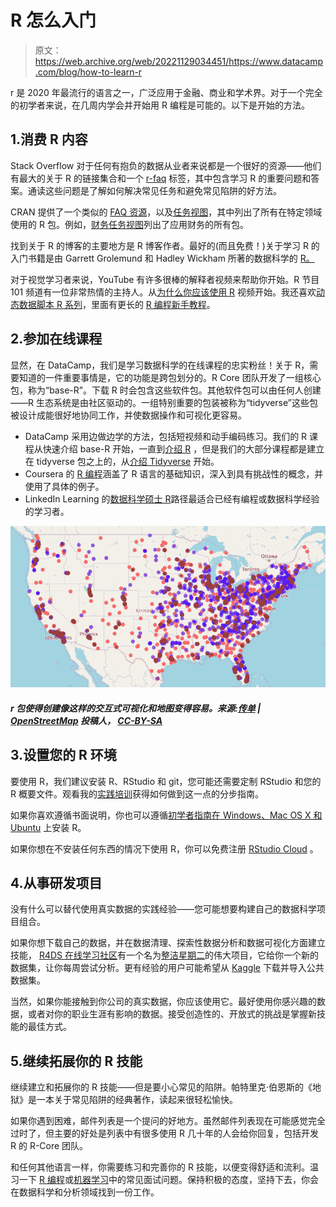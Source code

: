 # R 怎么入门

> 原文：<https://web.archive.org/web/20221129034451/https://www.datacamp.com/blog/how-to-learn-r>

r 是 2020 年最流行的语言之一，广泛应用于金融、商业和学术界。对于一个完全的初学者来说，在几周内学会并开始用 R 编程是可能的。以下是开始的方法。

## 1.消费 R 内容

Stack Overflow 对于任何有抱负的数据从业者来说都是一个很好的资源——他们有最大的关于 R 的链接集合和一个 [r-faq](https://web.archive.org/web/20220705000442/https://stackoverflow.com/questions/tagged/r-faq?tab=Votes) 标签，其中包含学习 R 的重要问题和答案。通读这些问题是了解如何解决常见任务和避免常见陷阱的好方法。

CRAN 提供了一个类似的 [FAQ 资源](https://web.archive.org/web/20220705000442/https://cran.r-project.org/doc/FAQ/R-FAQ.html)，以及[任务视图](https://web.archive.org/web/20220705000442/https://cran.r-project.org/web/views/)，其中列出了所有在特定领域使用的 R 包。例如，[财务任务视图](https://web.archive.org/web/20220705000442/https://cran.r-project.org/web/views/Finance.html)列出了应用财务的所有包。

找到关于 R 的博客的主要地方是 R 博客作者。最好的(而且免费！)关于学习 R 的入门书籍是由 Garrett Grolemund 和 Hadley Wickham 所著的数据科学的 [R。](https://web.archive.org/web/20220705000442/https://r4ds.had.co.nz/)

对于视觉学习者来说，YouTube 有许多很棒的解释者视频来帮助你开始。R 节目 101 频道有一位非常热情的主持人。从[为什么你应该使用 R](https://web.archive.org/web/20220705000442/https://www.youtube.com/watch?v=9kYUGMg_14s) 视频开始。我还喜欢[动态数据脚本 R 系列](https://web.archive.org/web/20220705000442/https://www.youtube.com/c/RProgrammingDDS?ucbcb=1)，里面有更长的 [R 编程新手教程](https://web.archive.org/web/20220705000442/https://www.youtube.com/watch?v=BvKETZ6kr9Q)。

## 2.参加在线课程

显然，在 DataCamp，我们是学习数据科学的在线课程的忠实粉丝！关于 R，需要知道的一件重要事情是，它的功能是跨包划分的。R Core 团队开发了一组核心包，称为“base-R”。下载 R 时会包含这些软件包。其他软件包可以由任何人创建——R 生态系统是由社区驱动的。一组特别重要的包装被称为“tidyverse”这些包被设计成能很好地协同工作，并使数据操作和可视化更容易。

*   DataCamp 采用边做边学的方法，包括短视频和动手编码练习。我们的 R 课程从快速介绍 base-R 开始，一直到[介绍 R](https://web.archive.org/web/20220705000442/https://www.datacamp.com/courses/free-introduction-to-r) ，但是我们的大部分课程都是建立在 tidyverse 包之上的，从[介绍 Tidyverse](https://web.archive.org/web/20220705000442/https://www.datacamp.com/courses/introduction-to-the-tidyverse) 开始。
*   Coursera 的 [R 编程](https://web.archive.org/web/20220705000442/https://www.coursera.org/learn/r-programming)涵盖了 R 语言的基础知识，深入到具有挑战性的概念，并使用了具体的例子。
*   LinkedIn Learning 的[数据科学硕士 R](https://web.archive.org/web/20220705000442/https://www.linkedin.com/learning/paths/master-r-for-data-science)路径最适合已经有编程或数据科学经验的学习者。

[![interactive visualization with R](img/0cfe328b7b22392adcb5d30c38384c59.png)](https://web.archive.org/web/20220705000442/https://www.datacamp.com/)

##### r 包使得创建像这样的交互式可视化和地图变得容易。来源:[传单](https://web.archive.org/web/20220705000442/https://leafletjs.com/) | [OpenStreetMap](https://web.archive.org/web/20220705000442/https://www.openstreetmap.org/) 投稿人， [CC-BY-SA](https://web.archive.org/web/20220705000442/https://creativecommons.org/licenses/by-sa/2.0/)

## 3.设置您的 R 环境

要使用 R，我们建议安装 R、RStudio 和 git，您可能还需要定制 RStudio 和您的 R 概要文件。观看我的[实践培训](https://web.archive.org/web/20220705000442/https://www.datacamp.com/resources/webinars/setting-up-your-r-environment)获得如何做到这一点的分步指南。

如果你喜欢遵循书面说明，你也可以遵循[初学者指南在 Windows、Mac OS X 和 Ubuntu](https://web.archive.org/web/20220705000442/https://www.datacamp.com/community/tutorials/installing-R-windows-mac-ubuntu) 上安装 R。

如果你想在不安装任何东西的情况下使用 R，你可以免费注册 [RStudio Cloud](https://web.archive.org/web/20220705000442/https://www.rstudio.com/products/cloud/) 。

## 4.从事研发项目

没有什么可以替代使用真实数据的实践经验——您可能想要构建自己的数据科学项目组合。

如果你想下载自己的数据，并在数据清理、探索性数据分析和数据可视化方面建立技能， [R4DS 在线学习社区](https://web.archive.org/web/20220705000442/https://www.rfordatasci.com/)有一个名为[整洁星期二](https://web.archive.org/web/20220705000442/https://www.tidytuesday.com/)的伟大项目，它给你一个新的数据集，让你每周尝试分析。更有经验的用户可能希望从 [Kaggle](https://web.archive.org/web/20220705000442/https://www.kaggle.com/general) 下载并导入公共数据集。

当然，如果你能接触到你公司的真实数据，你应该使用它。最好使用你感兴趣的数据，或者对你的职业生涯有影响的数据。接受创造性的、开放式的挑战是掌握新技能的最佳方式。

## 5.继续拓展你的 R 技能

继续建立和拓展你的 R 技能——但是要小心常见的陷阱。帕特里克·伯恩斯的《地狱》是一本关于常见陷阱的经典著作，读起来很轻松愉快。

如果你遇到困难，邮件列表是一个提问的好地方。虽然邮件列表现在可能感觉完全过时了，但主要的好处是列表中有很多使用 R 几十年的人会给你回复，包括开发 R 的 R-Core 团队。

和任何其他语言一样，你需要练习和完善你的 R 技能，以便变得舒适和流利。温习一下 [R 编程](https://web.archive.org/web/20220705000442/https://www.indeed.com/career-advice/interviewing/r-programming-interview-questions)或[机器学习](https://web.archive.org/web/20220705000442/https://www.datacamp.com/courses/practicing-machine-learning-interview-questions-in-r)中的常见面试问题。保持积极的态度，坚持下去，你会在数据科学和分析领域找到一份工作。
